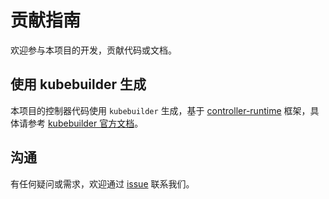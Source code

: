 # 贡献指南

欢迎参与本项目的开发，贡献代码或文档。

## 使用 kubebuilder 生成

本项目的控制器代码使用 `kubebuilder` 生成，基于 [controller-runtime](https://github.com/kubernetes-sigs/controller-runtime) 框架，具体请参考 [kubebuilder 官方文档](https://book.kubebuilder.io/quick-start.html)。

## 沟通

有任何疑问或需求，欢迎通过 [issue](https://github.com/imroc/tke-extend-network-controller/issues/new) 联系我们。
